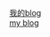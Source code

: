 [我的blog](https://github.com/Samtoto/blog/issues)   
[my blog](https://github.com/Samtoto/blog/issues) 

